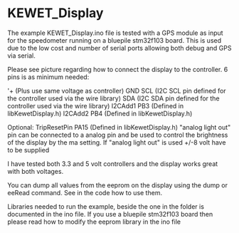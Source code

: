 # KEWET_Display

The example KEWET_Display.ino file is tested with a GPS module as input for the speedometer running on a bluepile stm32f103 board. This is used due to the low cost and number of serial ports allowing both debug and GPS via serial.

Please see picture regarding how to connect the display to the controller.
6 pins is as minimum needed:

'+ (Plus use same voltage as controller)
GND
SCL (I2C SCL pin defined for the controller used via the wire library)
SDA (I2C SDA pin defined for the controller used via the wire library)
I2CAdd1 PB3 (Defined in libKewetDisplay.h)
I2CAdd2 PB4 (Defined in libKewetDisplay.h)


Optional:
TripResetPin PA15 (Defined in libKewetDisplay.h)
"analog light out" pin can be connected to a analog pin and be used to control the brightness of the display by the ma setting. 
If "analog light out" is used +/-8 volt have to be supplied

I have tested both 3.3 and 5 volt controllers and the display works great with both voltages.

You can dump all values from the eeprom on the display using the dump or eeRead command. See in the code how to use them.

Libraries needed to run the example, beside the one in the folder is documented in the ino file. If you use a bluepile stm32f103 board then please read how to modify the eeprom library in the ino file
 
